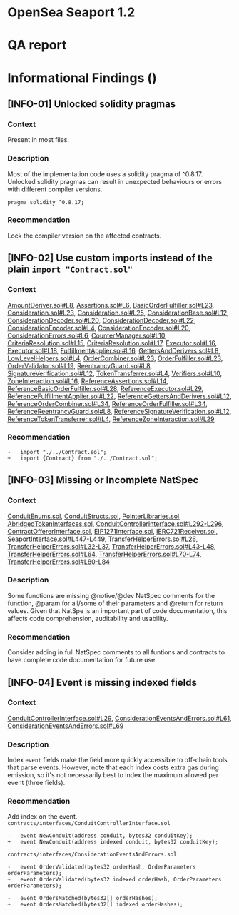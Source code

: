 # OpenSea Seaport 1.2
# QA report
# Informational Findings ()
## [INFO-01] Unlocked solidity pragmas
### Context
Present in most files.  
### Description
Most of the implementation code uses a solidity pragma of ^0.8.17. Unlocked solidity pragmas can result in unexpected behaviours or errors with different compiler versions.
```
pragma solidity ^0.8.17;
```
### Recommendation
Lock the compiler version on the affected contracts.
## [INFO-02] Use custom imports instead of the plain `import "Contract.sol"`
### Context
[AmountDeriver.sol#L8](https://github.com/ProjectOpenSea/seaport/blob/5de7302bc773d9821ba4759e47fc981680911ea0/contracts/lib/AmountDeriver.sol#L8), [Assertions.sol#L6](https://github.com/ProjectOpenSea/seaport/blob/5de7302bc773d9821ba4759e47fc981680911ea0/contracts/lib/Assertions.sol#L6), [BasicOrderFulfiller.sol#L23](https://github.com/ProjectOpenSea/seaport/blob/5de7302bc773d9821ba4759e47fc981680911ea0/contracts/lib/BasicOrderFulfiller.sol#L23), [Consideration.sol#L23](https://github.com/ProjectOpenSea/seaport/blob/5de7302bc773d9821ba4759e47fc981680911ea0/contracts/lib/Consideration.sol#L23), [Consideration.sol#L25](https://github.com/ProjectOpenSea/seaport/blob/5de7302bc773d9821ba4759e47fc981680911ea0/contracts/lib/Consideration.sol#L25), [ConsiderationBase.sol#L12](https://github.com/ProjectOpenSea/seaport/blob/5de7302bc773d9821ba4759e47fc981680911ea0/contracts/lib/ConsiderationBase.sol#L12), [ConsiderationDecoder.sol#L20](https://github.com/ProjectOpenSea/seaport/blob/5de7302bc773d9821ba4759e47fc981680911ea0/contracts/lib/ConsiderationDecoder.sol#L20), [ConsiderationDecoder.sol#L22](https://github.com/ProjectOpenSea/seaport/blob/5de7302bc773d9821ba4759e47fc981680911ea0/contracts/lib/ConsiderationDecoder.sol#L22), [ConsiderationEncoder.sol#L4](https://github.com/ProjectOpenSea/seaport/blob/5de7302bc773d9821ba4759e47fc981680911ea0/contracts/lib/ConsiderationEncoder.sol#L4), [ConsiderationEncoder.sol#L20](https://github.com/ProjectOpenSea/seaport/blob/5de7302bc773d9821ba4759e47fc981680911ea0/contracts/lib/ConsiderationEncoder.sol#L20), [ConsiderationErrors.sol#L6](https://github.com/ProjectOpenSea/seaport/blob/5de7302bc773d9821ba4759e47fc981680911ea0/contracts/lib/ConsiderationErrors.sol#L6), [CounterManager.sol#L10](https://github.com/ProjectOpenSea/seaport/blob/5de7302bc773d9821ba4759e47fc981680911ea0/contracts/lib/CounterManager.sol#L10), [CriteriaResolution.sol#L15](https://github.com/ProjectOpenSea/seaport/blob/5de7302bc773d9821ba4759e47fc981680911ea0/contracts/lib/CriteriaResolution.sol#L15), [CriteriaResolution.sol#L17](https://github.com/ProjectOpenSea/seaport/blob/5de7302bc773d9821ba4759e47fc981680911ea0/contracts/lib/CriteriaResolution.sol#L17), [Executor.sol#L16](https://github.com/ProjectOpenSea/seaport/blob/5de7302bc773d9821ba4759e47fc981680911ea0/contracts/lib/Executor.sol#L16), [Executor.sol#L18](https://github.com/ProjectOpenSea/seaport/blob/5de7302bc773d9821ba4759e47fc981680911ea0/contracts/lib/Executor.sol#L18), [FulfillmentApplier.sol#L16](https://github.com/ProjectOpenSea/seaport/blob/5de7302bc773d9821ba4759e47fc981680911ea0/contracts/lib/FulfillmentApplier.sol#L16), [GettersAndDerivers.sol#L8](https://github.com/ProjectOpenSea/seaport/blob/5de7302bc773d9821ba4759e47fc981680911ea0/contracts/lib/GettersAndDerivers.sol#L8), [LowLevelHelpers.sol#L4](https://github.com/ProjectOpenSea/seaport/blob/5de7302bc773d9821ba4759e47fc981680911ea0/contracts/lib/LowLevelHelpers.sol#L4), [OrderCombiner.sol#L23](https://github.com/ProjectOpenSea/seaport/blob/5de7302bc773d9821ba4759e47fc981680911ea0/contracts/lib/OrderCombiner.sol#L23), [OrderFulfiller.sol#L23](https://github.com/ProjectOpenSea/seaport/blob/5de7302bc773d9821ba4759e47fc981680911ea0/contracts/lib/OrderFulfiller.sol#L23), [OrderValidator.sol#L19](https://github.com/ProjectOpenSea/seaport/blob/5de7302bc773d9821ba4759e47fc981680911ea0/contracts/lib/OrderValidator.sol#L19), [ReentrancyGuard.sol#L8](https://github.com/ProjectOpenSea/seaport/blob/5de7302bc773d9821ba4759e47fc981680911ea0/contracts/lib/ReentrancyGuard.sol#L8), [SignatureVerification.sol#L12](https://github.com/ProjectOpenSea/seaport/blob/5de7302bc773d9821ba4759e47fc981680911ea0/contracts/lib/SignatureVerification.sol#L12), [TokenTransferrer.sol#L4](https://github.com/ProjectOpenSea/seaport/blob/5de7302bc773d9821ba4759e47fc981680911ea0/contracts/lib/TokenTransferrer.sol#L4), [Verifiers.sol#L10](https://github.com/ProjectOpenSea/seaport/blob/5de7302bc773d9821ba4759e47fc981680911ea0/contracts/lib/Verifiers.sol#L10), [ZoneInteraction.sol#L16](https://github.com/ProjectOpenSea/seaport/blob/5de7302bc773d9821ba4759e47fc981680911ea0/contracts/lib/ZoneInteraction.sol#L16), [ReferenceAssertions.sol#L14](https://github.com/ProjectOpenSea/seaport/blob/5de7302bc773d9821ba4759e47fc981680911ea0/reference/lib/ReferenceAssertions.sol#L14), [ReferenceBasicOrderFulfiller.sol#L28](https://github.com/ProjectOpenSea/seaport/blob/5de7302bc773d9821ba4759e47fc981680911ea0/reference/lib/ReferenceBasicOrderFulfiller.sol#L28), [ReferenceExecutor.sol#L29](https://github.com/ProjectOpenSea/seaport/blob/5de7302bc773d9821ba4759e47fc981680911ea0/reference/lib/ReferenceExecutor.sol#L29), [ReferenceFulfillmentApplier.sol#L22](https://github.com/ProjectOpenSea/seaport/blob/5de7302bc773d9821ba4759e47fc981680911ea0/reference/lib/ReferenceFulfillmentApplier.sol#L22), [ReferenceGettersAndDerivers.sol#L12](https://github.com/ProjectOpenSea/seaport/blob/5de7302bc773d9821ba4759e47fc981680911ea0/reference/lib/ReferenceGettersAndDerivers.sol#L12), [ReferenceOrderCombiner.sol#L34](https://github.com/ProjectOpenSea/seaport/blob/5de7302bc773d9821ba4759e47fc981680911ea0/reference/lib/ReferenceOrderCombiner.sol#L34), [ReferenceOrderFulfiller.sol#L34](https://github.com/ProjectOpenSea/seaport/blob/5de7302bc773d9821ba4759e47fc981680911ea0/reference/lib/ReferenceOrderFulfiller.sol#L34), [ReferenceReentrancyGuard.sol#L8](https://github.com/ProjectOpenSea/seaport/blob/5de7302bc773d9821ba4759e47fc981680911ea0/reference/lib/ReferenceReentrancyGuard.sol#L8), [ReferenceSignatureVerification.sol#L12](https://github.com/ProjectOpenSea/seaport/blob/5de7302bc773d9821ba4759e47fc981680911ea0/reference/lib/ReferenceSignatureVerification.sol#L12), [ReferenceTokenTransferrer.sol#L4](https://github.com/ProjectOpenSea/seaport/blob/5de7302bc773d9821ba4759e47fc981680911ea0/reference/lib/ReferenceTokenTransferrer.sol#L4), [ReferenceZoneInteraction.sol#L29](https://github.com/ProjectOpenSea/seaport/blob/5de7302bc773d9821ba4759e47fc981680911ea0/reference/lib/ReferenceZoneInteraction.sol#L29)
### Recommendation
```
-   import "./../Contract.sol";
+   import {Contract} from "./../Contract.sol";
```
## [INFO-03] Missing or Incomplete NatSpec
### Context
[ConduitEnums.sol](https://github.com/ProjectOpenSea/seaport/blob/5de7302bc773d9821ba4759e47fc981680911ea0/contracts/conduit/lib/ConduitEnums.sol), [ConduitStructs.sol](https://github.com/ProjectOpenSea/seaport/blob/5de7302bc773d9821ba4759e47fc981680911ea0/contracts/conduit/lib/ConduitStructs.sol), [PointerLibraries.sol](https://github.com/ProjectOpenSea/seaport/blob/5de7302bc773d9821ba4759e47fc981680911ea0/contracts/helpers/PointerLibraries.sol), [AbridgedTokenInterfaces.sol](https://github.com/ProjectOpenSea/seaport/blob/5de7302bc773d9821ba4759e47fc981680911ea0/contracts/interfaces/AbridgedTokenInterfaces.sol), [ConduitControllerInterface.sol#L292-L296](https://github.com/ProjectOpenSea/seaport/blob/5de7302bc773d9821ba4759e47fc981680911ea0/contracts/interfaces/ConduitControllerInterface.sol#L292-L296), [ContractOffererInterface.sol](https://github.com/ProjectOpenSea/seaport/blob/5de7302bc773d9821ba4759e47fc981680911ea0/contracts/interfaces/ContractOffererInterface.sol), [EIP1271Interface.sol](https://github.com/ProjectOpenSea/seaport/blob/5de7302bc773d9821ba4759e47fc981680911ea0/contracts/interfaces/EIP1271Interface.sol), [IERC721Receiver.sol](https://github.com/ProjectOpenSea/seaport/blob/5de7302bc773d9821ba4759e47fc981680911ea0/contracts/interfaces/IERC721Receiver.sol), [SeaportInterface.sol#L447-L449](https://github.com/ProjectOpenSea/seaport/blob/5de7302bc773d9821ba4759e47fc981680911ea0/contracts/interfaces/SeaportInterface.sol#L447-L449), [TransferHelperErrors.sol#L26](https://github.com/ProjectOpenSea/seaport/blob/5de7302bc773d9821ba4759e47fc981680911ea0/contracts/interfaces/TransferHelperErrors.sol#L26), [TransferHelperErrors.sol#L32-L37](https://github.com/ProjectOpenSea/seaport/blob/5de7302bc773d9821ba4759e47fc981680911ea0/contracts/interfaces/TransferHelperErrors.sol#L32-L37), [TransferHelperErrors.sol#L43-L48](https://github.com/ProjectOpenSea/seaport/blob/5de7302bc773d9821ba4759e47fc981680911ea0/contracts/interfaces/TransferHelperErrors.sol#L43-L48), [TransferHelperErrors.sol#L64](https://github.com/ProjectOpenSea/seaport/blob/5de7302bc773d9821ba4759e47fc981680911ea0/contracts/interfaces/TransferHelperErrors.sol#L64), [TransferHelperErrors.sol#L70-L74](https://github.com/ProjectOpenSea/seaport/blob/5de7302bc773d9821ba4759e47fc981680911ea0/contracts/interfaces/TransferHelperErrors.sol#L70-L74), [TransferHelperErrors.sol#L80-L84](https://github.com/ProjectOpenSea/seaport/blob/5de7302bc773d9821ba4759e47fc981680911ea0/contracts/interfaces/TransferHelperErrors.sol#L80-L84)
### Description
Some functions are missing @notive/@dev NatSpec comments for the function, @param for all/some of their parameters and @return for return values. Given that NatSpe is an important part of code documentation, this affects code comprehension, auditability and usability.
### Recommendation
Consider adding in full NatSpec comments to all funtions and contracts to have complete code documentation for future use.
## [INFO-04] Event is missing indexed fields
### Context
[ConduitControllerInterface.sol#L29](https://github.com/ProjectOpenSea/seaport/blob/5de7302bc773d9821ba4759e47fc981680911ea0/contracts/interfaces/ConduitControllerInterface.sol#L29), [ConsiderationEventsAndErrors.sol#L61](https://github.com/ProjectOpenSea/seaport/blob/5de7302bc773d9821ba4759e47fc981680911ea0/contracts/interfaces/ConsiderationEventsAndErrors.sol#L61), [ConsiderationEventsAndErrors.sol#L69](https://github.com/ProjectOpenSea/seaport/blob/5de7302bc773d9821ba4759e47fc981680911ea0/contracts/interfaces/ConsiderationEventsAndErrors.sol#L69)
### Description
Index `event` fields make the field more quickly accessible to off-chain tools that parse events. However, note that each index costs extra gas during emission, so it's not necessarily best to index the maximum allowed per event (three fields).
### Recommendation
Add index on the event.
`contracts/interfaces/ConduitControllerInterface.sol`
```
-   event NewConduit(address conduit, bytes32 conduitKey);
+   event NewConduit(address indexed conduit, bytes32 conduitKey);
```
`contracts/interfaces/ConsiderationEventsAndErrors.sol`
```
-   event OrderValidated(bytes32 orderHash, OrderParameters orderParameters);
+   event OrderValidated(bytes32 indexed orderHash, OrderParameters orderParameters);

-   event OrdersMatched(bytes32[] orderHashes);
+   event OrdersMatched(bytes32[] indexed orderHashes);
```
